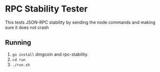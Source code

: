 # RPC Stability Tester
This tests JSON-RPC stability by sending the node commands and making sure it does not crash

## Running
 1. `go install` dmgcoin and rpc-stability.
 2. `cd run`
 3. `./run.sh`


